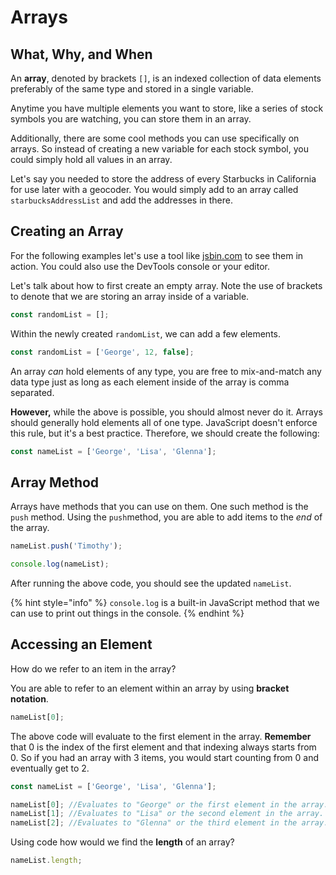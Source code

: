 # Arrays

## What, Why, and When

An **array**, denoted by brackets `[]`, is an indexed collection of data elements preferably of the same type and stored in a single variable.

Anytime you have multiple elements you want to store, like a series of stock symbols you are watching, you can store them in an array.

Additionally, there are some cool methods you can use specifically on arrays. So instead of creating a new variable for each stock symbol, you could simply hold all values in an array.

Let's say you needed to store the address of every Starbucks in California for use later with a geocoder. You would simply add to an array called `starbucksAddressList` and add the addresses in there.

## Creating an Array

For the following examples let's use a tool like [jsbin.com](https://github.com/cslewislives/frontend-prework/tree/7c7bc1ab2155c31482f755a757c91f4efcc6e770/html-css-javascript/module-2/lesson-2/www.jsbin.com) to see them in action. You could also use the DevTools console or your editor.

Let's talk about how to first create an empty array. Note the use of brackets to denote that we are storing an array inside of a variable.

```javascript
const randomList = [];
```

Within the newly created `randomList`, we can add a few elements.

```javascript
const randomList = ['George', 12, false];
```

An array _can_ hold elements of any type, you are free to mix-and-match any data type just as long as each element inside of the array is comma separated.

**However,** while the above is possible, you should almost never do it. Arrays should generally hold elements all of one type. JavaScript doesn't enforce this rule, but it's a best practice. Therefore, we should create the following:

```javascript
const nameList = ['George', 'Lisa', 'Glenna'];
```

## Array Method

Arrays have methods that you can use on them. One such method is the `push` method. Using the `push`method, you are able to add items to the _end_ of the array.

```javascript
nameList.push('Timothy');

console.log(nameList);
```

After running the above code, you should see the updated `nameList`.

{% hint style="info" %}
`console.log` is a built-in JavaScript method that we can use to print out things in the console.
{% endhint %}

## Accessing an Element

How do we refer to an item in the array?

You are able to refer to an element within an array by using **bracket notation**.

```javascript
nameList[0];
```

The above code will evaluate to the first element in the array. **Remember** that 0 is the index of the first element and that indexing always starts from 0. So if you had an array with 3 items, you would start counting from 0 and eventually get to 2.

```javascript
const nameList = ['George', 'Lisa', 'Glenna'];

nameList[0]; //Evaluates to "George" or the first element in the array.
nameList[1]; //Evaluates to "Lisa" or the second element in the array.
nameList[2]; //Evaluates to "Glenna" or the third element in the array.
```

Using code how would we find the **length** of an array?

```javascript
nameList.length;
```

